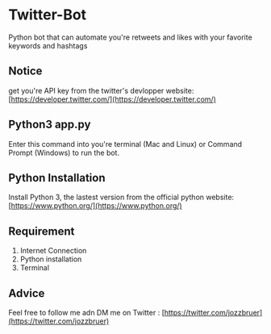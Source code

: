 # Twitter-Bot
Python bot that can automate you're retweets and likes with your favorite keywords and  hashtags

## Notice
get you're API key from the twitter's devlopper website: [https://developer.twitter.com/](https://developer.twitter.com/)

## Python3 app.py
Enter this command into you're terminal (Mac and Linux) or Command Prompt (Windows) to run the bot. 

## Python Installation
Install Python 3, the lastest version from the official python website: [https://www.python.org/](https://www.python.org/)

## Requirement
1. Internet Connection
2. Python installation
3. Terminal

## Advice
Feel free to follow me adn DM me on Twitter : [https://twitter.com/jozzbruer](https://twitter.com/jozzbruer)
